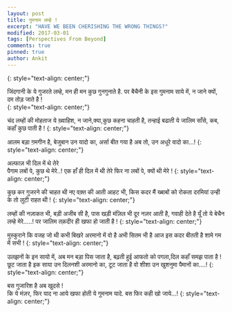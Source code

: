```yaml
---
layout: post
title: गुमनाम लम्हे !
excerpt: "HAVE WE BEEN CHERISHING THE WRONG THINGS?"
modified: 2017-03-01
tags: [Perspectives From Beyond]
comments: true
pinned: true
author: Ankit
---
```

{: style="text-align: center;"}


जिंदगानी के ये गुजरते लम्हे,
मन ही मन कुछ गुनगुनाते है.
पर बैचैनी के इस गुमनाम साये में, 
न जाने क्यों, दम तोड़ जाते है !  
{: style="text-align: center;"}

चंद लम्हों की मोहताज ये ख़्वाहिश,
न जाने,क्या,कुछ कहना चाहती है,
तन्हाई बढाती ये जालिम साँसे,
कब, कहाँ कुछ पाती है !
{: style="text-align: center;"}

आलम बड़ा ग़मगीन है,
बेजुबान उन यादो का,
अर्सा बीत गया है अब तो,
उन अधूरे वादो का…!
{: style="text-align: center;"}

अल्फाज़ भी दिल में थे तेरे   
पैगाम लबों पे, कुछ थे मेरे..! 
एक हाँ ही दिल में थी तेरे
फिर ना लबों पे, क्यों थी मेरे ! 
{: style="text-align: center;"}

कुछ कर गुजरने की चाहत थी 
नए वक़्त की आती आहट भी,
किस कदर मैं ख्बाबों को रोकता
दरमियां उन्ही के तो लुटी राहत थी !
{: style="text-align: center;"}

लम्हों की नज़ाकत भी, बड़ी अजीब सी है,
पास खड़ी मंज़िल भी दूर नज़र आती है,
गवाही देते है यूँ तो ये बेचैन लम्हे मेरे.....!
पर जालिम तक़दीर ही खफा हो जाती है !
{: style="text-align: center;"}

मुस्कुराने कि वजह जो थी कभी 
बिखरे अरमानो में वो है अभी 
सितम भी है आज इस कदर 
बीतती है शामे गम में सभी !
{: style="text-align: center;"}

उलझनों के इन सायो में, अब मन बड़ा पिस जाता है,
बढ़ती हुई आफतो को पगला,दिल कहाँ समझ पाता है  !
छूट जाता है इक साया उन दिलनशी अरमानो का,
टूट जाता है वो शीशा उन खुशनुमा पैमानों का….!
{: style="text-align: center;"}

बस गुजारिश है अब खुदसे !	
कि ये मंज़र, फिर याद ना आये 
खफा होती ये गुमनाम यादे.
बस फिर कही खो जाये…!
{: style="text-align: center;"}

